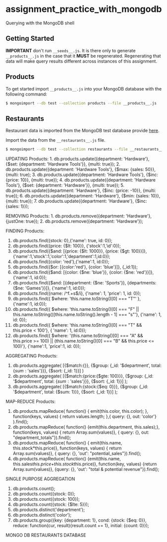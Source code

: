 # assignment_practice_with_mongodb


Querying with the MongoDB shell


## Getting Started

**IMPORTANT** don't run `__seeds__.js`. It is there only to generate `__products__.js` in the case that it **MUST** be regenerated. Regenerating that data will make query results different across instances of this assignment.


## Products

To get started import `__products__.js` into your MongoDB database with the following command:

```bash
$ mongoimport --db test --collection products --file __products__.js
```


## Restaurants

Restaurant data is imported from the MongoDB test database provide [here](https://docs.mongodb.com/getting-started/shell/import-data/).

Import the data from the `__restaurants__.js` file.

```bash
$ mongoimport --db test --collection restaurants --file __restaurants__.js
```

UPDATING Products:
	1. db.products.update({department: 'Hardware'}, {$set: {department: 'Hardware Tools'}}, {multi: true});
	2. db.products.update({department: 'Hardware Tools'}, {$max: {sales: 50}}, {multi: true);
	3. db.products.update({department: 'Hardware Tools'}, {$inc: {price: 10}}, {multi: true});
	4. db.products.update({department: 'Hardware Tools'}, {$set: {department: 'Hardware'}}, {multi: true});
	5. db.products.update({department: 'Hardware'}, {$inc: {price: -10}}, {multi: true});
	6. db.products.update({department: 'Hardware'}, {$min: {sales: 10}}, {multi: true});
	7. db.products.update({department: 'Hardware'}, {$inc: {sales: 1}});

REMOVING Products:
	1. db.products.remove({department: 'Hardware'}, {justOne: true});
	2. db.products.remove({department: 'Hardware'});

FINDING Products:
  1. db.products.find({stock: 0},{'name': true, id: 0});
  2. db.products.find({price: {$lt: 100}}, {'stock':1,'id':0});
  3. db.products.find({$and: [{price: {$lt: 1000}}, {price: {$gt: 100}}]}, {'name':1,'stock':1,'color':1,'department':1,id:0});
  4. db.products.find({color: 'red'},{'name':1, id:0});
  5. db.products.find({$or: [{color:'red'}, {color: 'blue'}]}, {_id:1});
  6. db.products.find({$and: [{color: {$ne: 'blue'}}, {color: {$ne: 'red'}}]}, {'name':1, id:0});
  7. db.products.find({$and: [{department: {$ne: 'Sports'}}, {departments: {$ne: 'Games'}}]}, {'name':1, id:0});
  8. db.products.find({name: /^f.+s$/i}, {'name': 1, 'price': 1, id: 0});
  9. db.products.find({ $where: 'this.name.toString()[0] === "T"' }, {'name':1, id:0});
  10. db.products.find({ $where: 'this.name.toString()[0] === "F" || this.name.toString()[this.name.toString().length - 1] === "s"'}, {'name': 1, id: 0});
  11. db.products.find({ $where: 'this.name.toString()[0] === "T" && this.price < 100'}, { 'name': 1, id:0});
  12. db.products.find({ $where: '(this.name.toString()[0] === "A" && this.price >= 100) || (this.name.toString()[0] === "B" && this.price <= 100)'}, {'name':1, 'price':1, id: 0});

AGGREGATING Products:
  1. db.products.aggregate( [{$match:{}}, {$group: {_id: '$department', total: {$sum: '$sales'}}}, {$sort: {_id: 1}}] )
  2. db.products.aggregate( [{$match:{price:{$gte: 100}}}, {$group: {_id: '$department', total: {$sum: '$sales'}}}, {$sort: {_id: 1}}] );
  3. db.products.aggregate( [{$match:{stock:{$eq: 0}}}, {$group: {_id: '$department', total: {$sum: 1}}}, {$sort: {_id: 1}}] );

MAP-REDUCE Products:
  1. db.products.mapReduce( function() { emit(this.color, this.color); }, function(keys, values) { return values.length; },{ query: {}, out: 'color'} ).find();
  2. db.products.mapReduce( function() {emit(this.department, this.sales);}, function(keys, values) { return Array.sum(values)}, { query: {}, out: "department_totals"}).find();
  3. db.products.mapReduce( function() { emit(this.name, this.stock*this.price)}, function(keys, values) { return Array.sum(values)}, { query: {}, 'out': "potential_sales"}).find();
  4. db.products.mapReduce( function() {emit(this.name, this.sales*this.price+this.stock*this.price)}, function(key, values) {return Array.sum(values)}, {query: {}, 'out': "total & potential revenue"}).find();

SINGLE PURPOSE AGGREGATION
  1. db.products.count();
  2. db.products.count({stock: 0});
  3. db.products.count({stock: 100});
  4. db.products.count({stock: {$lte: 5}});
  5. db.products.distinct('department');
  6. db.products.distinct('color');
  7. db.products.group({key: {department: 1}, cond: {stock: {$eq: 0}}, reduce: function(cur, result){result.count += 1}, initial: {count: 0}});

MONGO DB RESTAURANTS DATABASE
